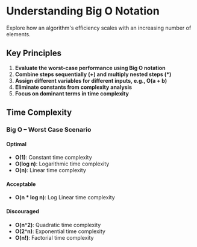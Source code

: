# Understanding Big O Notation

Explore how an algorithm's efficiency scales with an increasing number of elements.

## Key Principles

1. **Evaluate the worst-case performance using Big O notation**
2. **Combine steps sequentially (+) and multiply nested steps (*)**
3. **Assign different variables for different inputs, e.g., O(a + b)**
4. **Eliminate constants from complexity analysis**
5. **Focus on dominant terms in time complexity**

## Time Complexity

### Big O – Worst Case Scenario

#### Optimal
- **O(1)**: Constant time complexity
- **O(log n)**: Logarithmic time complexity
- **O(n)**: Linear time complexity

#### Acceptable
- **O(n * log n)**: Log Linear time complexity

#### Discouraged
- **O(n^2)**: Quadratic time complexity
- **O(2^n)**: Exponential time complexity
- **O(n!)**: Factorial time complexity

